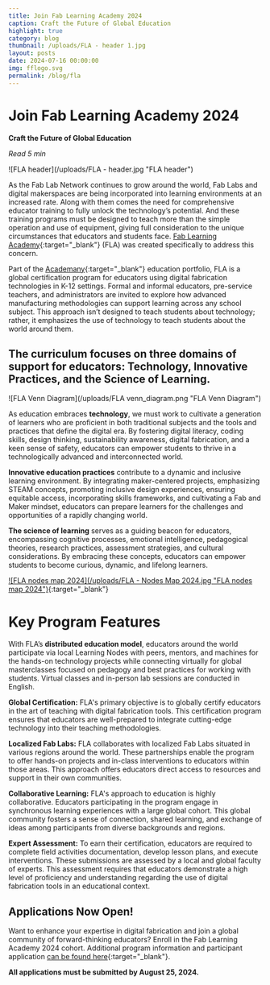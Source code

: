 ```yaml
---
title: Join Fab Learning Academy 2024 
caption: Craft the Future of Global Education
highlight: true
category: blog
thumbnail: /uploads/FLA - header 1.jpg
layout: posts
date: 2024-07-16 00:00:00
img: fflogo.svg
permalink: /blog/fla
---
```


# Join Fab Learning Academy 2024 

**Craft the Future of Global Education**

*Read 5 min*

![FLA header](/uploads/FLA - header.jpg "FLA header")

As the Fab Lab Network continues to grow around the world, Fab Labs and digital makerspaces are being incorporated into learning environments at an increased rate. Along with them comes the need for comprehensive educator training to fully unlock the technology’s potential. And these training programs must be designed to teach more than the simple operation and use of equipment, giving full consideration to the unique circumstances that educators and students face. [Fab Learning Academy](https://fla.academany.org/){:target="_blank"} (FLA) was created specifically to address this concern. 

Part of the [Academany](https://academany.org/){:target="_blank"} education portfolio, FLA is a global certification program for educators using digital fabrication technologies in K-12 settings. Formal and informal educators, pre-service teachers, and administrators are invited to explore how advanced manufacturing methodologies can support learning across any school subject. This approach isn’t designed to teach students about technology; rather, it emphasizes the use of technology to teach students about the world around them.

## The curriculum focuses on three domains of support for educators: Technology, Innovative Practices, and the Science of Learning.

![FLA Venn Diagram](/uploads/FLA venn_diagram.png "FLA Venn Diagram")

As education embraces **technology**, we must work to cultivate a generation of learners who are proficient in both traditional subjects and the tools and practices that define the digital era. By fostering digital literacy, coding skills, design thinking, sustainability awareness, digital fabrication, and a keen sense of safety, educators can empower students to thrive in a technologically advanced and interconnected world.

**Innovative education practices** contribute to a dynamic and inclusive learning environment. By integrating maker-centered projects, emphasizing STEAM concepts, promoting inclusive design experiences, ensuring equitable access, incorporating skills frameworks, and cultivating a Fab and Maker mindset, educators can prepare learners for the challenges and opportunities of a rapidly changing world. 

**The science of learning** serves as a guiding beacon for educators, encompassing cognitive processes, emotional intelligence, pedagogical theories, research practices, assessment strategies, and cultural considerations. By embracing these concepts, educators can empower students to become curious, dynamic, and lifelong learners.

[![FLA nodes map 2024](/uploads/FLA - Nodes Map 2024.jpg "FLA nodes map 2024")](https://fla.academany.org/program/#how-can-your-lab-or-organization-become-a-local-learning-node){:target="_blank"}

# Key Program Features

With FLA’s **distributed education model**, educators around the world participate via local Learning Nodes with peers, mentors, and machines for the hands-on technology projects while connecting virtually for global masterclasses focused on pedagogy and best practices for working with students. Virtual classes and in-person lab sessions are conducted in English.

**Global Certification:** FLA's primary objective is to globally certify educators in the art of teaching with digital fabrication tools. This certification program ensures that educators are well-prepared to integrate cutting-edge technology into their teaching methodologies.

**Localized Fab Labs:** FLA collaborates with localized Fab Labs situated in various regions around the world. These partnerships enable the program to offer hands-on projects and in-class interventions to educators within those areas. This approach offers educators direct access to resources and support in their own communities.

**Collaborative Learning:** FLA's approach to education is highly collaborative. Educators participating in the program engage in synchronous learning experiences with a large global cohort. This global community fosters a sense of connection, shared learning, and exchange of ideas among participants from diverse backgrounds and regions.

**Expert Assessment:** To earn their certification, educators are required to complete field activities documentation, develop lesson plans, and execute interventions. These submissions are assessed by a local and global faculty of experts. This assessment requires that educators demonstrate a high level of proficiency and understanding regarding the use of digital fabrication tools in an educational context.

## Applications Now Open!

Want to enhance your expertise in digital fabrication and join a global community of forward-thinking educators? Enroll in the Fab Learning Academy 2024 cohort. Additional program information and participant application [can be found here](https://form.jotform.com/AcademanyFLA/2024-participant-registration){:target="_blank"}.

**All applications must be submitted by August 25, 2024.**
